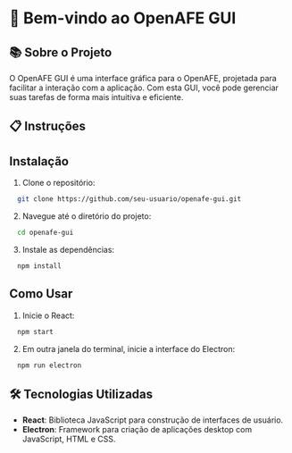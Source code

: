 # 🎉 Bem-vindo ao OpenAFE GUI

## 📚 Sobre o Projeto

O OpenAFE GUI é uma interface gráfica para o OpenAFE, projetada para facilitar a interação com a aplicação. Com esta GUI, você pode gerenciar suas tarefas de forma mais intuitiva e eficiente.



## 📋 Instruções


## Instalação

1. Clone o repositório:
```sh
  git clone https://github.com/seu-usuario/openafe-gui.git
```
2. Navegue até o diretório do projeto:
```sh
  cd openafe-gui
```
3. Instale as dependências:
```sh
  npm install
```


## Como Usar

1. Inicie o React:
```sh
  npm start
```
2. Em outra janela do terminal, inicie a interface do Electron:
```sh
  npm run electron
```



## 🛠️ Tecnologias Utilizadas

- **React**: Biblioteca JavaScript para construção de interfaces de usuário.
- **Electron**: Framework para criação de aplicações desktop com JavaScript, HTML e CSS.